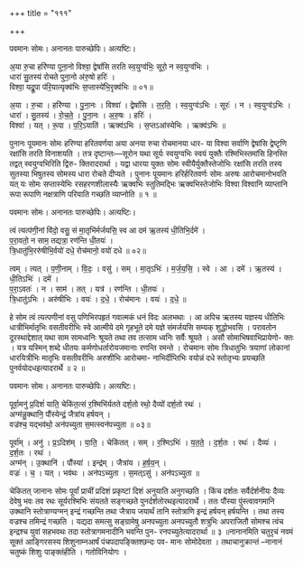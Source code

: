 +++
title = "१११"

+++


पवमानः सोमः। अनानतः पारुच्छेपिः। अत्यष्टिः।

अ॒या रु॒चा हरि॑ण्या पुना॒नो विश्वा॒ द्वेषां॑सि तरति स्व॒युग्व॑भिः॒ सूरो॒ न स्व॒युग्व॑भिः ।  
धारा॑ सु॒तस्य॑ रोचते पुना॒नो अ॑रु॒षो हरिः॑ ।  
विश्वा॒ यद्रू॒पा प॑रि॒यात्यृक्व॑भिः स॒प्तास्ये॑भि॒रृक्व॑भिः ॥ ०१॥

अ॒या । रु॒चा । हरि॑ण्या । पु॒ना॒नः । विश्वा॑ । द्वेषां॑सि । त॒र॒ति॒ । स्व॒युग्व॑ऽभिः । सूरः॑ । न । स्व॒युग्व॑ऽभिः ।  
धारा॑ । सु॒तस्य॑ । रो॒च॒ते॒ । पु॒ना॒नः । अ॒रु॒षः । हरिः॑ ।  
विश्वा॑ । यत् । रू॒पा । प॒रि॒ऽयाति॑ । ऋक्व॑ऽभिः । स॒प्तऽआ॑स्येभिः । ऋक्व॑ऽभिः ॥

पुनानः पूयमानः सोमः हरिण्या हरितवर्णया अया अनया रुचा रोचमानया धार- या विश्वा सर्वाणि द्वेषांसि द्वेष्टृणि रक्षांसि तरति विनाशयति । तत्र दृष्टान्तः—सूरोन यथा सूर्यः स्वयुग्वभिः स्वयं युक्तैः रश्मिभिस्तमांसि हिनस्ति तद्वत् स्वयुग्वभिरिति द्विरु- क्तिरादरार्था । यद्वा धारया युक्तः सोमः स्वीयैर्युक्तैस्तेजोभिः रक्षांसि तरति तस्य सुतस्या भिषुतस्य सोमस्य धारा रोचते दीप्यते । पुनानः पूयमानः हरिर्हरितवर्णः सोमः अरुषः आरोचमानोभवति यत् यः सोमः सप्तास्येभिः रसहरणशीलास्यैः ऋक्वभिः स्तुतिमद्भिः ऋक्वभिस्तेजोभिः विश्वा विश्वानि व्याप्तानि रूपा रूपाणि नक्षत्राणि परियाति गच्छति व्याप्नोति ॥ १ ॥

पवमानः सोमः। अनानतः पारुच्छेपिः। अत्यष्टिः।

त्वं त्यत्प॑णी॒नां वि॑दो॒ वसु॒ सं मा॒तृभि॑र्मर्जयसि॒ स्व आ दम॑ ऋ॒तस्य॑ धी॒तिभि॒र्दमे॑ ।  
प॒रा॒वतो॒ न साम॒ तद्यत्रा॒ रण॑न्ति धी॒तयः॑ ।  
त्रि॒धातु॑भि॒ररु॑षीभि॒र्वयो॑ दधे॒ रोच॑मानो॒ वयो॑ दधे ॥ ०२॥

त्वम् । त्यत् । प॒णी॒नाम् । वि॒दः॒ । वसु॑ । सम् । मा॒तृऽभिः॑ । म॒र्ज॒य॒सि॒ । स्वे । आ । दमे॑ । ऋ॒तस्य॑ । धी॒तिऽभिः॑ । दमे॑ ।  
प॒रा॒ऽवतः॑ । न । साम॑ । तत् । यत्र॑ । रण॑न्ति । धी॒तयः॑ ।  
त्रि॒धातु॑ऽभिः । अरु॑षीभिः । वयः॑ । द॒धे॒ । रोच॑मानः । वयः॑ । द॒धे॒ ॥

हे सोम त्वं त्यत्पणीनां वसु पणिभिरपहृतं गवात्मकं धनं विदः अलभथाः । आ अपिच ऋतस्य यज्ञस्य धीतिभिः धात्रीभिर्मातृभिः वसतीवरीभिः स्वे आत्मीये दमे गृहभूते दमे यज्ञे संमर्जयसि सम्यक् शुद्धोभवसि । परावतोन दूरस्थाद्देशात् यथा साम सामध्वनिः श्रूयते तथा तव तत्साम ध्वनिः सर्वैः श्रूयते । असौ सोमाभिषवाभिप्रायेणो- क्तः । यत्र यस्मिन् शब्दे धीतयः कर्मणोधर्तारोयजमानाः रणन्ति रमन्ते । रोचमानः सोमः त्रिधातुभिः त्रयाणां लोकानां धारयित्रीभिः मातृभिः वसतीवरीभिः अरुशीभिः आरोचमा- नाभिर्दीप्तिभिः वयोन्नं दधे स्तोतृभ्यः प्रयच्छति पुनर्वयोदधइत्यादरार्थे ॥ २ ॥

पवमानः सोमः। अनानतः पारुच्छेपिः। अत्यष्टिः।

पूर्वा॒मनु॑ प्र॒दिशं॑ याति॒ चेकि॑त॒त्सं र॒श्मिभि॑र्यतते दर्श॒तो रथो॒ दैव्यो॑ दर्श॒तो रथः॑ ।  
अग्म॑न्नु॒क्थानि॒ पौंस्येन्द्रं॒ जैत्रा॑य हर्षयन् ।  
वज्र॑श्च॒ यद्भव॑थो॒ अन॑पच्युता स॒मत्स्वन॑पच्युता ॥ ०३॥

पूर्वा॑म् । अनु॑ । प्र॒ऽदिश॑म् । या॒ति॒ । चेकि॑तत् । सम् । र॒श्मिऽभिः॑ । य॒त॒ते॒ । द॒र्श॒तः । रथः॑ । दैव्यः॑ । द॒र्श॒तः । रथः॑ ।  
अग्म॑न् । उ॒क्थानि॑ । पौंस्या॑ । इन्द्र॑म् । जैत्रा॑य । ह॒र्ष॒य॒न् ।  
वज्रः॑ । च॒ । यत् । भव॑थः । अन॑पऽच्युता । स॒मत्ऽसु॑ । अन॑पऽच्युता ॥

चेकितत् जानानः सोमः पूर्वां प्राचीं प्रदिशं प्रकृष्टां दिशं अनुयाति अनुगच्छति । किंच दर्शतः सर्वैर्दर्शनीयः दैव्यः देवेषु भवः तव रथः सूर्यरश्मिभिः संयतते सङ्गच्छते पुनर्दर्शतोरथइत्यादरार्थे । ततः पौंस्या पुंस्त्वावगमानि उक्थानि स्तोत्राण्यग्मन् इन्द्रं गच्छन्ति तथा जैत्राय जयार्थं तानि स्तोत्राणि इन्द्रं हर्षयन् हर्षयन्ति । तथा तस्य वज्रश्च तमिन्द्रं गच्छति । यद्यदा समत्सु सङ्ग्रामेषु अनपच्युता अनपच्युतौ शत्रुभिः अपराजितौ सोमश्च त्वंच इन्द्रश्च युवां सहभवथः तदा स्तोत्रागमनादीनि भवन्ति पुन- रनपच्युतेत्यादरार्था ॥ ३ ॥नानानमिति चतुरृचं नवमं सूक्तं आङ्गिरसस्य शिशुनाम्नआर्षं पंचपदापङ्क्तिश्छन्दः पव- मानः सोमोदेवता । तथाचानुक्रान्तं –नानानं चतुष्कं शिशुः पाङ्क्तंहीति । गतोविनियोगः ।